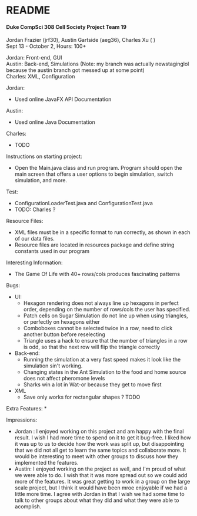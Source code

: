 # README

#### Duke CompSci 308 Cell Society Project Team 19

Jordan Frazier (jrf30), Austin Gartside (aeg36), Charles Xu ( ) <br>
Sept 13 - October 2, Hours: 100+

Jordan: Front-end, GUI <br>
Austin: Back-end, Simulations (Note: my branch was actually newstaginglol because the austin branch got messed up at some point)<br>
Charles: XML, Configuration<br>

Jordan:
* Used online JavaFX API Documentation

Austin: 
* Used online Java Documentation

Charles:
* TODO

Instructions on starting project:
* Open the Main.java class and run program. Program should open the main screen that offers a user options to begin simulation, switch 
simulation, and more.

Test:
* ConfigurationLoaderTest.java and ConfigurationTest.java
* TODO: Charles ? 

Resource Files:
* XML files must be in a specific format to run correctly, as shown in each of our data files. 
* Resource files are located in resources package and define string constants used in our program

Interesting Information: 
* The Game Of Life with 40+ rows/cols produces fascinating patterns 

Bugs:
* UI:
    * Hexagon rendering does not always line up hexagons in perfect order, depending on the number of rows/cols the user has specified.
    * Patch cells on Sugar Simulation do not line up when using triangles, or perfectly on hexagons either
    * Comboboxes cannot be selected twice in a row, need to click another button before reselecting
    * Triangle uses a hack to ensure that the number of triangles in a row is odd, so that the next row will flip the triangle correctly
* Back-end:
    * Running the simulation at a very fast speed makes it look like the simulation sin't working.
    * Changing states in the Ant Simulation to the food and home source does not affect pheromone levels
    * Sharks win a lot in Wat-or because they get to move first
* XML
    * Save only works for rectangular shapes ? TODO

Extra Features:
* 

Impressions: 
* Jordan : 
I enjoyed working on this project and am happy with the final result. I wish I had more time to spend on it to get it bug-free. I liked how
it was up to us to decide how the work was split up, but disappointing that we did not all get to learn the same topics and collaborate more.
It would be interesting to meet with other groups to discuss how they implemented the features. 
* Austin:
I enjoyed working on the project as well, and I'm proud of what we were able to do. I wish that it was more spread out so we could add more of
the features. It was great getting to work in a group on the large scale project, but I think it would have been mroe enjoyable if we had a little more time. I agree
with Jordan in that I wish we had some time to talk to other groups about what they did and what they were able to acomplish.